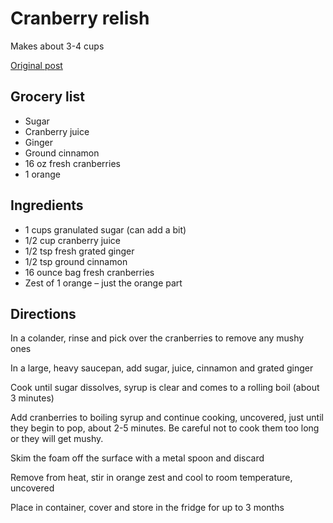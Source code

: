 # Cranberry relish

Makes about 3-4 cups

[Original post](https://www.thekitchenwhisperer.net/2012/11/13/the-best-cranberry-relish-ever-no-really-like-ever/)

## Grocery list

- Sugar
- Cranberry juice
- Ginger
- Ground cinnamon
- 16 oz fresh cranberries
- 1 orange

## Ingredients

- 1 cups granulated sugar (can add a bit)
- 1/2 cup cranberry juice
- 1/2 tsp fresh grated ginger
- 1/2 tsp ground cinnamon
- 16 ounce bag fresh cranberries
- Zest of 1 orange – just the orange part

## Directions

In a colander, rinse and pick over the cranberries to remove any mushy ones

In a large, heavy saucepan, add sugar, juice, cinnamon and grated ginger

Cook until sugar dissolves, syrup is clear and comes to a rolling boil (about 3 minutes)

Add cranberries to boiling syrup and continue cooking, uncovered, just until they begin to pop, about 2-5 minutes.  Be careful not to cook them too long or they will get mushy.

Skim the foam off the surface with a metal spoon and discard

Remove from heat, stir in orange zest and cool to room temperature, uncovered

Place in container, cover and store in the fridge for up to 3 months
